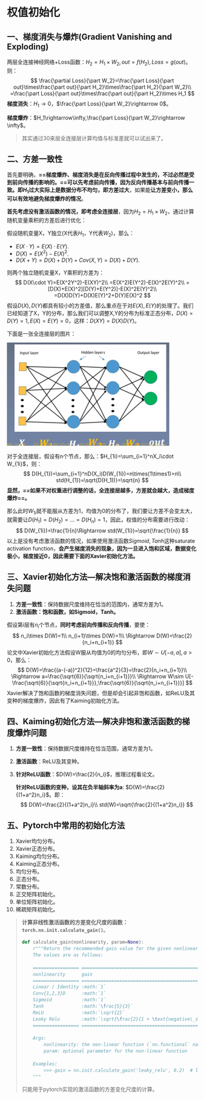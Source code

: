 # 权值初始化

## 一、梯度消失与爆炸(Gradient Vanishing and Exploding)

两层全连接神经网络+Loss函数：$H_2=H_1\times W_2,out=f(H_2),Loss=g(out)$。则：
$$
\frac{\partial Loss}{\part W_2}=\frac{\part Loss}{\part out}\times\frac{\part out}{\part H_2}\times\frac{\part H_2}{\part W_2}\\
=\frac{\part Loss}{\part out}\times\frac{\part out}{\part H_2}\times H_1
$$
**梯度消失**：$H_1\rightarrow 0$，$\frac{\part Loss}{\part W_2}\rightarrow 0$。

**梯度爆炸**：$H_1\rightarrow\infty,\frac{\part Loss}{\part W_2}\rightarrow \infty$。

> 其实通过30来层全连接层计算均值与标准差就可以试出来了。



## 二、方差一致性

首先要明确，**==梯度爆炸、梯度消失是在反向传播过程中发生的，不过必然是受到前向传播的影响的。==**可以先考虑前向传播，因为反向传播基本与前向传播一致。即$H_1$过大实际上是**数据分布不均匀，即方差过大**，如果能**让方差变小，那么可以有效地避免梯度爆炸的情况**。

**首先考虑没有激活函数的情况，即考虑全连接层**，因为$H_2=H_1\times W_2$，通过计算随机变量乘积的方差后进行优化：

假设随机变量X，Y独立(X代表$H_1$，Y代表$W_2$)，那么：

+ $E(X\cdot Y)=E(X)\cdot E(Y)$.
+ $D(X)=E(X^2)-E(X)^2$.
+ $D(X+Y)=D(X)+D(Y)+Cov(X,Y)=D(X)+D(Y)$.

则两个独立随机变量X，Y乘积的方差为：
$$
D(X\cdot Y)=E(X^2Y^2)-E(XY)^2\\
=E(X^2)E(Y^2)-E(X)^2E(Y)^2\\
=[D(X)+E(X)^2][D(Y)+E(Y^2)]-E(X)^2E(Y)^2\\
=D(X)D(Y)+D(X)E(Y)^2+D(Y)E(X)^2
$$
假设$D(X),D(Y)$都具有较小的方差值，那么重点在于对$E(X),E(Y)$的处理了。我们已经知道了X，Y的分布，那么我们可以调整X,Y的分布为标准正态分布，$D(X)=D(Y)=1,E(X)=E(Y)=0$，这样：$D(XY)=D(X)D(Y)$。

下面是一张全连接层的图片：

![](./FCN.png)

对于全连接层，假设有n个节点，那么：$H_{1i}=\sum_{i=1}^nX_i\cdot W_{1i}$，则：
$$
D(H_{1})=\sum_{i=1}^nD(X_i)D(W_{1i})=n\times(1\times1)=n\\
std(H_{1})=\sqrt{D(H_1))}=\sqrt{n}
$$
**显然，==如果不对权重进行调整的话，全连接层越多，方差就会越大，造成梯度爆炸==。**

那么此时$W_{1i}$就不能服从方差为1，均值为0的分布了，我们要让方差不会变太大，就需要让$D(H_1)=D(H_2)=...=D(H_n)=1$，因此，权值的分布需要进行改动：
$$
D(W_{1i})=\frac{1}{n}\Rightarrow std(W_{1i})=\sqrt{\frac{1}{n}}
$$
以上是没有考虑激活函数的情况，如果使用激活函数$Sigmoid, Tanh$这种saturate activation function，**会产生梯度消失的现象，因为一旦进入饱和区域，数据变化极小，梯度接近0，因此需要下面的Xavier初始化方法。**



## 三、Xavier初始化方法—解决饱和激活函数的梯度消失问题

1. **方差一致性**：保持数据尺度维持在恰当的范围内，通常方差为1。
2. **激活函数：饱和函数，如Sigmoid，Tanh。**

假设第i层有$n_i$个节点，**同时考虑前向传播和反向传播**，要使：
$$
n_i\times D(W)=1\\
n_{i+1}\times D(W)=1\\
\Rightarrow D(W)=\frac{2}{n_i+n_{i+1}}
$$
论文中Xavier初始化方法假设W服从均值为0的均匀分布，即$W\sim U[-a,a],a>0$，那么：
$$
D(W)=\frac{(a-(-a))^2}{12}=\frac{a^2}{3}=\frac{2}{n_i+n_{i+1}}\\
\Rightarrow a=\frac{\sqrt{6}}{\sqrt{n_i+n_{i+1}}}\\
\Rightarrow W\sim U[-\frac{\sqrt{6}}{\sqrt{n_i+n_{i+1}}},\frac{\sqrt{6}}{\sqrt{n_i+n_{i+1}}}]
$$
Xavier解决了饱和函数的梯度消失问题，但是却会引起非饱和函数，如ReLU及其变种的梯度爆炸，因此有了Kaiming初始化方法。



## 四、Kaiming初始化方法—解决非饱和激活函数的梯度爆炸问题

1. **方差一致性**：保持数据尺度维持在恰当范围，通常方差为1。

2. **激活函数**：ReLU及其变种。

3. **针对ReLU函数**：$D(W)=\frac{2}{n_i}$，推理过程看论文。

   **针对ReLU函数的变种，设其在负半轴斜率为a**: $D(W)=\frac{2}{(1+a^2)n_i}$。即：
   $$
   D(W)=\frac{2}{(1+a^2)n_i}\\
   std(W)=\sqrt{\frac{2}{(1+a^2)n_i}}
   $$
   

## 五、Pytorch中常用的初始化方法

1. Xavier均匀分布。
2. Xavier正态分布。
3. Kaiming均匀分布。
4. Kaiming正态分布。
5. 均匀分布。
6. 正态分布。
7. 常数分布。
8. 正交矩阵初始化。
9. 单位矩阵初始化。
10. 稀疏矩阵初始化。

> **计算非线性激活函数的方差变化尺度的函数：`torch.nn.init.calculate_gain()`**。
>
> ```python
> def calculate_gain(nonlinearity, param=None):
>     r"""Return the recommended gain value for the given nonlinearity function.
>     The values are as follows:
> 
>     ================= ====================================================
>     nonlinearity      gain
>     ================= ====================================================
>     Linear / Identity :math:`1`
>     Conv{1,2,3}D      :math:`1`
>     Sigmoid           :math:`1`
>     Tanh              :math:`\frac{5}{3}`
>     ReLU              :math:`\sqrt{2}`
>     Leaky Relu        :math:`\sqrt{\frac{2}{1 + \text{negative\_slope}^2}}`
>     ================= ====================================================
> 
>     Args:
>         nonlinearity: the non-linear function (`nn.functional` name)
>         param: optional parameter for the non-linear function
> 
>     Examples:
>         >>> gain = nn.init.calculate_gain('leaky_relu', 0.2)  # leaky_relu with negative_slope=0.2
>     """
> ```
>
> 只能用于pytorch实现的激活函数的方差变化尺度的计算。

